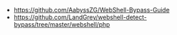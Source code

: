 - https://github.com/AabyssZG/WebShell-Bypass-Guide
- https://github.com/LandGrey/webshell-detect-bypass/tree/master/webshell/php